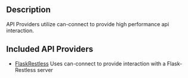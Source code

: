 <!--

@page apiProvider API Provider
@parent geocola.providers
@group apiProvider.types Types
@group apiProvider.providers API Providers

-->

## Description

API Providers utilize can-connect to provide high performance api interaction.

## Included API Providers

 * [FlaskRestless](FlaskConnectFactory) Uses can-connect to provide interaction with a Flask-Restless server
